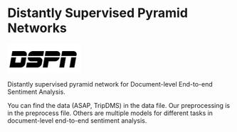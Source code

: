 
# Distantly Supervised Pyramid Networks


![DSPN](logo.png)


Distantly supervised pyramid network for Document-level End-to-end Sentiment Analysis.

You can find the data (ASAP, TripDMS) in the data file. Our preprocessing is in the preprocess file. Others are multiple models for different tasks in document-level end-to-end sentiment analysis.
